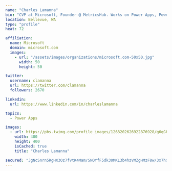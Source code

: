 ```yaml
---
name: "Charles Lamanna"
bio: "CVP at Microsoft, Founder @ MetricsHub. Works on Power Apps, Power Automate, Power Virtual Agent, Common Data Service and Dynamics 365."
location: Bellevue, WA
type: "profile"
heat: 72

affiliation:
  name: Microsoft
  domain: microsoft.com
  images:
    - url: "/assets/images/organizations/microsoft.com-50x50.jpg"
      width: 50
      height: 50

twitter:
  username: clamanna
  url: https://twitter.com/clamanna
  followers: 2670

linkedin:
  url: https://www.linkedin.com/in/charleslamanna

topics:
  - Power Apps

images:
  - url: https://pbs.twimg.com/profile_images/1263202626922876928/g6qGbHZ-_400x400.jpg
    width: 400
    height: 400
    isCached: true
    title: "Charles Lamanna"

secured: "JgNcSnrn5RgHX3Oz7fvtK4Mam/SNOYfF5dk30MKL3b4hzVMZgHMzF8w/3x7hxpiGGdYLxoHikkGtvy1HB4HSJqLNsctY4m5h3Tk9lcRB1qaCPTt/wW27Ic2C7PCE9tV6FWVh1nUhG6dU/EitpKmZOE/rwi55z8/ukq4o3KTvA9taV/Rdly44rR0zNmzHKWlho62vW+KEVJ8Qq+LxYKK9ArwWkyYmSdCvzHQxD+hCj8dW9kNuQ70D+4rWG0BwAQUaSZovAqo/w8EKWUnyHBQD2yQwtxjUNAOywrNgu/XidgygpW1V7aZbiWUL+eeO/4VxMJWmTUYuksulaAWG8ki1PlUNe/3Js2RqgVp31Ll8CxP2OIdhjQsC+pg294wfdHq1nZBKO0XgjXOiqxnUm8Go4a6Fy5pbsJx2rS6xXf74TIs=;CSKzi+zhzHsUVNuFi4WPpg=="
---
```


